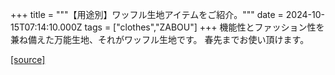 +++
title = """【用途別】ワッフル生地アイテムをご紹介。"""
date = 2024-10-15T07:14:10.000Z
tags = ["clothes","ZABOU"]
+++
機能性とファッション性を兼ね備えた万能生地、それがワッフル生地です。 春先までお使い頂けます。

[[source]](https://zabou.org/2024/10/15/310028/)
